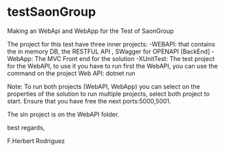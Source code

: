 # testSaonGroup
Making an WebApi and WebApp for the Test of SaonGroup

The project for this test have three inner projects:
-WEBAPI: that contains the in memory DB, the RESTFUL API , SWagger for OPENAPI [BackEnd]
-WebApp: The MVC Front end for the solution
-XUnitTest: The test project for the WebAPI, to use it you have to run first the WebAPI, you can use the command on the project Web API: dotnet run

Note:
To run both projects (WebAPI, WebApp) you can select on the properties of the solution to run multiple projects, select both project to start. Ensure that you have free the next ports:5000,5001.

The sln project is on the WebAPI folder.

best regards,

F.Herbert Rodriguez
